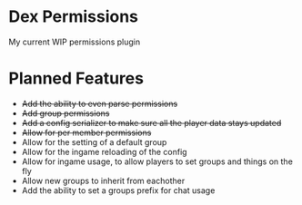 # Dex Permissions
My current WIP permissions plugin

# Planned Features

- ~~Add the ability to even parse permissions~~
- ~~Add group permissions~~
- ~~Add a config serializer to make sure all the player data stays updated~~
- ~~Allow for per member permissions~~
- Allow for the setting of a default group
- Allow for the ingame reloading of the config
- Allow for ingame usage, to allow players to set groups and things on the fly
- Allow new groups to inherit from eachother
- Add the ability to set a groups prefix for chat usage
